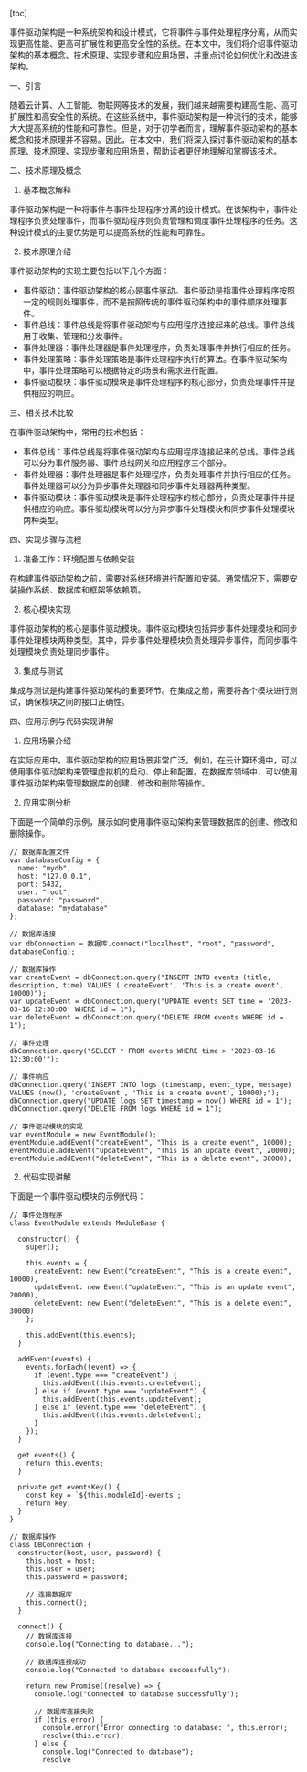
[toc]                    
                
                
事件驱动架构是一种系统架构和设计模式，它将事件与事件处理程序分离，从而实现更高性能、更高可扩展性和更高安全性的系统。在本文中，我们将介绍事件驱动架构的基本概念、技术原理、实现步骤和应用场景，并重点讨论如何优化和改进该架构。

一、引言

随着云计算、人工智能、物联网等技术的发展，我们越来越需要构建高性能、高可扩展性和高安全性的系统。在这些系统中，事件驱动架构是一种流行的技术，能够大大提高系统的性能和可靠性。但是，对于初学者而言，理解事件驱动架构的基本概念和技术原理并不容易。因此，在本文中，我们将深入探讨事件驱动架构的基本原理、技术原理、实现步骤和应用场景，帮助读者更好地理解和掌握该技术。

二、技术原理及概念

1. 基本概念解释

事件驱动架构是一种将事件与事件处理程序分离的设计模式。在该架构中，事件处理程序负责处理事件，而事件驱动程序则负责管理和调度事件处理程序的任务。这种设计模式的主要优势是可以提高系统的性能和可靠性。

2. 技术原理介绍

事件驱动架构的实现主要包括以下几个方面：

- 事件驱动：事件驱动架构的核心是事件驱动。事件驱动是指事件处理程序按照一定的规则处理事件，而不是按照传统的事件驱动架构中的事件顺序处理事件。
- 事件总线：事件总线是将事件驱动架构与应用程序连接起来的总线。事件总线用于收集、管理和分发事件。
- 事件处理器：事件处理器是事件处理程序，负责处理事件并执行相应的任务。
- 事件处理策略：事件处理策略是事件处理程序执行的算法。在事件驱动架构中，事件处理策略可以根据特定的场景和需求进行配置。
- 事件驱动模块：事件驱动模块是事件处理程序的核心部分，负责处理事件并提供相应的响应。

三、相关技术比较

在事件驱动架构中，常用的技术包括：

- 事件总线：事件总线是将事件驱动架构与应用程序连接起来的总线。事件总线可以分为事件服务器、事件总线网关和应用程序三个部分。
- 事件处理器：事件处理器是事件处理程序，负责处理事件并执行相应的任务。事件处理器可以分为异步事件处理器和同步事件处理器两种类型。
- 事件驱动模块：事件驱动模块是事件处理程序的核心部分，负责处理事件并提供相应的响应。事件驱动模块可以分为异步事件处理模块和同步事件处理模块两种类型。

四、实现步骤与流程

1. 准备工作：环境配置与依赖安装

在构建事件驱动架构之前，需要对系统环境进行配置和安装。通常情况下，需要安装操作系统、数据库和框架等依赖项。

2. 核心模块实现

事件驱动架构的核心是事件驱动模块。事件驱动模块包括异步事件处理模块和同步事件处理模块两种类型。其中，异步事件处理模块负责处理异步事件，而同步事件处理模块负责处理同步事件。

3. 集成与测试

集成与测试是构建事件驱动架构的重要环节。在集成之前，需要将各个模块进行测试，确保模块之间的接口正确性。

四、应用示例与代码实现讲解

1. 应用场景介绍

在实际应用中，事件驱动架构的应用场景非常广泛。例如，在云计算环境中，可以使用事件驱动架构来管理虚拟机的启动、停止和配置。在数据库领域中，可以使用事件驱动架构来管理数据库的创建、修改和删除等操作。

2. 应用实例分析

下面是一个简单的示例，展示如何使用事件驱动架构来管理数据库的创建、修改和删除操作。

```
// 数据库配置文件
var databaseConfig = {
  name: "mydb",
  host: "127.0.0.1",
  port: 5432,
  user: "root",
  password: "password",
  database: "mydatabase"
};

// 数据库连接
var dbConnection = 数据库.connect("localhost", "root", "password", databaseConfig);

// 数据库操作
var createEvent = dbConnection.query("INSERT INTO events (title, description, time) VALUES ('createEvent', 'This is a create event', 10000)");
var updateEvent = dbConnection.query("UPDATE events SET time = '2023-03-16 12:30:00' WHERE id = 1");
var deleteEvent = dbConnection.query("DELETE FROM events WHERE id = 1");

// 事件处理
dbConnection.query("SELECT * FROM events WHERE time > '2023-03-16 12:30:00'");

// 事件响应
dbConnection.query("INSERT INTO logs (timestamp, event_type, message) VALUES (now(), 'createEvent', 'This is a create event', 10000);");
dbConnection.query("UPDATE logs SET timestamp = now() WHERE id = 1");
dbConnection.query("DELETE FROM logs WHERE id = 1");

// 事件驱动模块的实现
var eventModule = new EventModule();
eventModule.addEvent("createEvent", "This is a create event", 10000);
eventModule.addEvent("updateEvent", "This is an update event", 20000);
eventModule.addEvent("deleteEvent", "This is a delete event", 30000);

```

2. 代码实现讲解

下面是一个事件驱动模块的示例代码：

```
// 事件处理程序
class EventModule extends ModuleBase {

  constructor() {
    super();

    this.events = {
      createEvent: new Event("createEvent", "This is a create event", 10000),
      updateEvent: new Event("updateEvent", "This is an update event", 20000),
      deleteEvent: new Event("deleteEvent", "This is a delete event", 30000)
    };

    this.addEvent(this.events);
  }

  addEvent(events) {
    events.forEach((event) => {
      if (event.type === "createEvent") {
        this.addEvent(this.events.createEvent);
      } else if (event.type === "updateEvent") {
        this.addEvent(this.events.updateEvent);
      } else if (event.type === "deleteEvent") {
        this.addEvent(this.events.deleteEvent);
      }
    });
  }

  get events() {
    return this.events;
  }

  private get eventsKey() {
    const key = `${this.moduleId}-events`;
    return key;
  }
}

// 数据库操作
class DBConnection {
  constructor(host, user, password) {
    this.host = host;
    this.user = user;
    this.password = password;

    // 连接数据库
    this.connect();
  }

  connect() {
    // 数据库连接
    console.log("Connecting to database...");

    // 数据库连接成功
    console.log("Connected to database successfully");

    return new Promise((resolve) => {
      console.log("Connected to database successfully");

      // 数据库连接失败
      if (this.error) {
        console.error("Error connecting to database: ", this.error);
        resolve(this.error);
      } else {
        console.log("Connected to database");
        resolve

